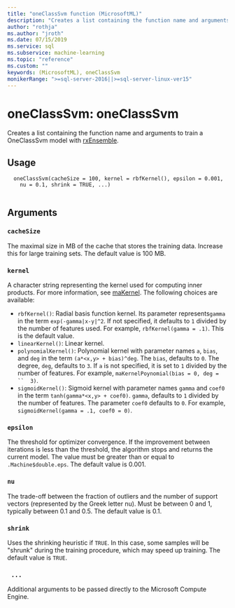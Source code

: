 ```yaml
---
title: "oneClassSvm function (MicrosoftML)"
description: "Creates a list containing the function name and arguments to train a  OneClassSvm model with rxEnsemble."
author: "rothja"
ms.author: "jroth"
ms.date: 07/15/2019
ms.service: sql
ms.subservice: machine-learning
ms.topic: "reference"
ms.custom: ""
keywords: (MicrosoftML), oneClassSvm
monikerRange: ">=sql-server-2016||>=sql-server-linux-ver15"
---
```

 
 
 # oneClassSvm: oneClassSvm 
 
 
Creates a list containing the function name and arguments to train a
 OneClassSvm model with [rxEnsemble](rxEnsemble.md).
 
 
 ## Usage

```   
  oneClassSvm(cacheSize = 100, kernel = rbfKernel(), epsilon = 0.001,
    nu = 0.1, shrink = TRUE, ...)
 
```
 
 ## Arguments

   
  
 ### `cacheSize`
 The maximal size in MB of the cache that stores the training data. Increase this for large training sets. The default value is 100 MB. 
  
  
  
 ### `kernel`
 A character string representing the kernel used for computing inner products. For more information, see [maKernel](kernel.md). The following choices are available:   
*   `rbfKernel()`: Radial basis function kernel. Its parameter  represents`gamma` in the term `exp(-gamma|x-y|^2`. If not  specified, it defaults to `1` divided by the number of features used. For example, `rbfKernel(gamma = .1)`. This is the default value. 
*   `linearKernel()`: Linear kernel.   
*   `polynomialKernel()`: Polynomial kernel with parameter names `a`,  `bias`, and `deg` in the term `(a*<x,y> + bias)^deg`. The  `bias`, defaults to `0`. The degree, `deg`, defaults to  `3`. If `a` is not specified, it is set to `1` divided by the number of features. For example, `maKernelPoynomial(bias = 0, deg = ``  3)`.   
*   `sigmoidKernel()`: Sigmoid kernel with parameter names  `gamma` and `coef0` in the term `tanh(gamma*<x,y> + coef0)`.  `gamma`, defaults to `1` divided by the number of features. The  parameter `coef0` defaults to `0`.  For example,  `sigmoidKernel(gamma = .1, coef0 = 0)`.   
 
  
  
  
 ### `epsilon`
 The threshold for optimizer convergence. If the  improvement between iterations is less than the threshold, the algorithm  stops and returns the current model. The value must be greater than or equal to `.Machine$double.eps`. The default value is 0.001. 
  
  
  
 ### `nu`
 The trade-off between the fraction of outliers and the number of support vectors (represented by the Greek letter nu). Must be between 0 and 1, typically between 0.1 and 0.5. The default value is 0.1. 
  
  
  
 ### `shrink`
 Uses the shrinking heuristic if `TRUE`. In this case, some samples will be "shrunk" during the training procedure, which may speed up training. The default value is `TRUE`. 
  
  
  
 ### ` ...`
 Additional arguments to be passed directly to the Microsoft Compute Engine. 
  
 
 
 
